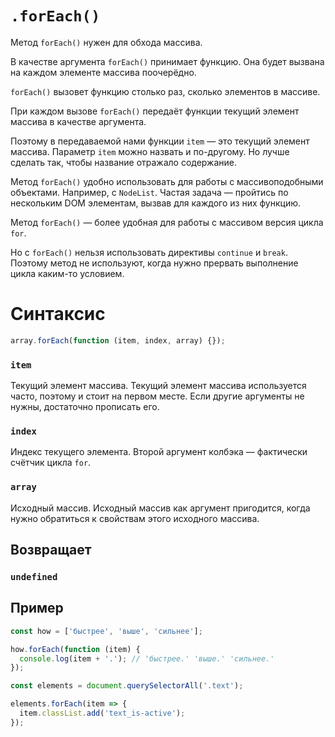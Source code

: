 # `.forEach()`

Метод `forEach()` нужен для обхода массива.

В качестве аргумента `forEach()` принимает функцию. Она будет вызвана на каждом элементе массива поочерёдно.

`forEach()` вызовет функцию столько раз, сколько элементов в массиве.

При каждом вызове `forEach()` передаёт функции текущий элемент массива в качестве аргумента.

Поэтому в передаваемой нами функции `item` — это текущий элемент массива. Параметр `item` можно назвать и по-другому. Но лучше сделать так, чтобы название отражало содержание.

Метод `forEach()` удобно использовать для работы с массивоподобными объектами. Например, с `NodeList`. Частая задача — пройтись по нескольким DOM элементам, вызвав для каждого из них функцию.

Метод `forEach()` — более удобная для работы с массивом версия цикла `for`.

Но с `forEach()` нельзя использовать директивы `continue` и `break`. Поэтому метод не используют, когда нужно прервать выполнение цикла каким-то условием.

# Синтаксис

```js
array.forEach(function (item, index, array) {});
```

### `item`

Текущий элемент массива. Текущий элемент массива используется часто, поэтому и стоит на первом месте. Если другие аргументы не нужны, достаточно прописать его.

### `index`

Индекс текущего элемента. Второй аргумент колбэка — фактически счётчик цикла `for`.

### `array`

Исходный массив. Исходный массив как аргумент пригодится, когда нужно обратиться к свойствам этого исходного массива.

## Возвращает

### `undefined`

## Пример

```js
const how = ['быстрее', 'выше', 'сильнее'];

how.forEach(function (item) {
  console.log(item + '.'); // 'быстрее.' 'выше.' 'сильнее.'
});

const elements = document.querySelectorAll('.text');

elements.forEach(item => {
  item.classList.add('text_is-active');
});
```
